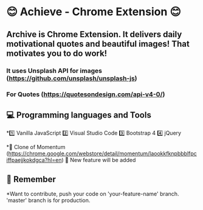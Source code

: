 # 😊  Achieve - Chrome Extension 😊 
## Archive is Chrome Extension. It delivers daily motivational quotes and beautiful images! That motivates you to do work!
### It uses Unsplash API for images (https://github.com/unsplash/unsplash-js)
### For Quotes (https://quotesondesign.com/api-v4-0/)

## 💻 Programming languages and Tools
*1️⃣ Vanilla JavaScript
2️⃣ Visual Studio Code
3️⃣ Bootstrap 4
4️⃣ jQuery

*💩  Clone of Momentum (https://chrome.google.com/webstore/detail/momentum/laookkfknpbbblfpciffpaejjkokdgca?hl=en)
💬  New feature will be added

## 📢 Remember 
*Want to contribute, push your code on 'your-feature-name' branch.
'master' branch is for production.
